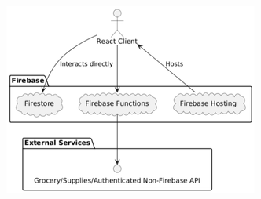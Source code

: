 <!--
@startuml
actor Client [
  React Client
]

package "Firebase" {
  cloud Firestore
  cloud "Firebase Functions" as Functions
  cloud "Firebase Hosting" as Hosting

}

package "External Services" {
  interface "Grocery/Supplies/Authenticated Non-Firebase API" as ExternalAPI
}

Client -r-> Firestore : Interacts directly
Client -d-> Functions
Functions -d-> ExternalAPI
Hosting -u-> Client : Hosts
@enduml
-->

![Architecture](arch.png)
